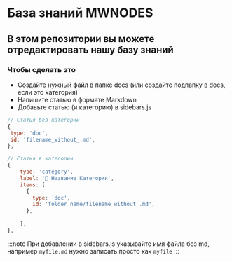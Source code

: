 # База знаний MWNODES

## В этом репозитории вы можете отредактировать нашу базу знаний

### Чтобы сделать это
* Создайте нужный файл в папке docs (или создайте подпапку в docs, если это категория)
* Напишите статью в формате Markdown
* Добавьте статью (и категорию) в sidebars.js

```js
// Статья без категории
{
 type: 'doc',
 id: 'filename_without_.md',
},
```

```js
// Статья в категории
{
    type: 'category',
    label: '📍 Название Категории',
    items: [
      {
        type: 'doc',
        id: 'folder_name/filename_without_.md',
      },
      
    ],
},
```

:::note
При добавлении в sidebars.js указывайте имя файла без md, например `myfile.md` нужно записать просто как `myfile`
:::
